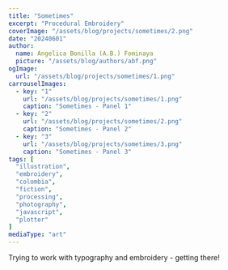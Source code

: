 ```yaml
---
title: "Sometimes"
excerpt: "Procedural Embroidery"
coverImage: "/assets/blog/projects/sometimes/2.png"
date: "20240601"
author:
  name: Angelica Bonilla (A.B.) Fominaya
  picture: "/assets/blog/authors/abf.png"
ogImage:
  url: "/assets/blog/projects/sometimes/1.png"
carrouselImages:
  - key: "1"
    url: "/assets/blog/projects/sometimes/1.png"
    caption: "Sometimes - Panel 1"
  - key: "2"
    url: "/assets/blog/projects/sometimes/2.png"
    caption: "Sometimes - Panel 2"
  - key: "3"
    url: "/assets/blog/projects/sometimes/3.png"
    caption: "Sometimes - Panel 3"
tags: [
  "illustration",
  "embroidery",
  "colombia",
  "fiction",
  "processing",
  "photography",
  "javascript",
  "plotter"
]
mediaType: "art"
---
```

Trying to work with typography and embroidery - getting there!